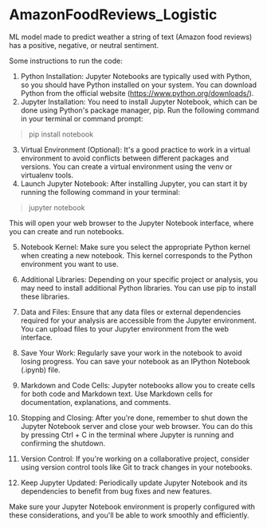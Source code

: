 # AmazonFoodReviews_Logistic
ML model made to predict weather a string of text (Amazon food reviews) has a positive, negative, or neutral sentiment.

Some instructions to run the code: 

1.	Python Installation: Jupyter Notebooks are typically used with Python, so you should have Python installed on your system. You can download Python from the official website (https://www.python.org/downloads/).
2.	Jupyter Installation: You need to install Jupyter Notebook, which can be done using Python's package manager, pip. Run the following command in your terminal or command prompt:

>pip install notebook 

3.	Virtual Environment (Optional): It's a good practice to work in a virtual environment to avoid conflicts between different packages and versions. You can create a virtual environment using the venv or virtualenv tools.
4.	Launch Jupyter Notebook: After installing Jupyter, you can start it by running the following command in your terminal:

>jupyter notebook 

This will open your web browser to the Jupyter Notebook interface, where you can create and run notebooks.

5.	Notebook Kernel: Make sure you select the appropriate Python kernel when creating a new notebook. This kernel corresponds to the Python environment you want to use.


6.	Additional Libraries: Depending on your specific project or analysis, you may need to install additional Python libraries. You can use pip to install these libraries.


7.	Data and Files: Ensure that any data files or external dependencies required for your analysis are accessible from the Jupyter environment. You can upload files to your Jupyter environment from the web interface.


8.	Save Your Work: Regularly save your work in the notebook to avoid losing progress. You can save your notebook as an IPython Notebook (.ipynb) file.


9.	Markdown and Code Cells: Jupyter notebooks allow you to create cells for both code and Markdown text. Use Markdown cells for documentation, explanations, and comments.


10.	Stopping and Closing: After you're done, remember to shut down the Jupyter Notebook server and close your web browser. You can do this by pressing Ctrl + C in the terminal where Jupyter is running and confirming the shutdown.


11.	Version Control: If you're working on a collaborative project, consider using version control tools like Git to track changes in your notebooks.


12.	Keep Jupyter Updated: Periodically update Jupyter Notebook and its dependencies to benefit from bug fixes and new features.


Make sure your Jupyter Notebook environment is properly configured with these considerations, and you'll be able to work smoothly and efficiently.
